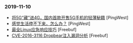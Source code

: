 ### 2019-11-10

* [将5G“藏”进4G，国内首款开售5G手机的轻薄秘籍](https://www.pingwest.com/a/197378) [PingWest]
* [感觉生活停不下来，怎么办？](https://www.pingwest.com/a/197364) [PingWest]
* [最全Linux应急响应技巧](https://www.freebuf.com/articles/system/218407.html) [Freebuf]
* [CVE-2016-3116 Dropbear注入漏洞分析](https://www.freebuf.com/vuls/217933.html) [Freebuf]

